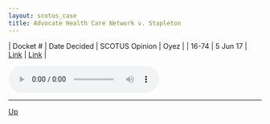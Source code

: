 ```yaml
---
layout: scotus_case
title: Advocate Health Care Network v. Stapleton
---
```


| Docket # | Date Decided | SCOTUS Opinion | Oyez |
| 16-74 | 5 Jun 17 | [Link](https://www.supremecourt.gov/opinions/boundvolumes/581BV.pdf#page=532) | [Link](https://www.oyez.org/cases/2016/16-74) |

<audio controls>
   <source src='./resources/16-74.mp3' type='audio/mpeg'>
</audio>

<object data='./resources/16-74.pdf' type='application/pdf'></object>

---

[Up](./README.md)